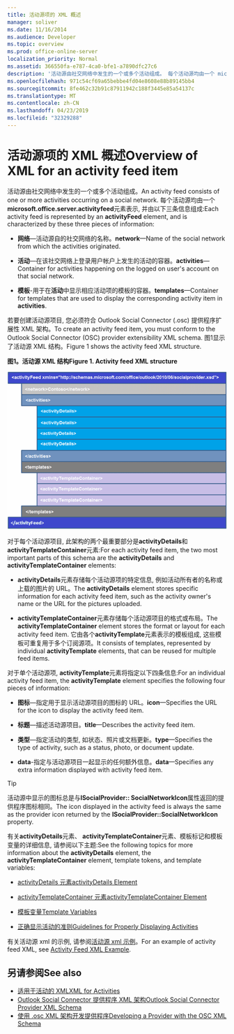 ```yaml
---
title: 活动源项的 XML 概述
manager: soliver
ms.date: 11/16/2014
ms.audience: Developer
ms.topic: overview
ms.prod: office-online-server
localization_priority: Normal
ms.assetid: 366550fa-e787-4ca0-bfe1-a7890dfc27c6
description: '活动源由社交网络中发生的一个或多个活动组成。 每个活动源均由一个 microsoft.office.server.activityfeed 元素表示, 并由以下三条信息组成:'
ms.openlocfilehash: 971c54cf69a65bebbe4fd04e8608e88b89145bb4
ms.sourcegitcommit: 8fe462c32b91c87911942c188f3445e85a54137c
ms.translationtype: MT
ms.contentlocale: zh-CN
ms.lasthandoff: 04/23/2019
ms.locfileid: "32329288"
---
```

# <a name="overview-of-xml-for-an-activity-feed-item"></a><span data-ttu-id="051d5-104">活动源项的 XML 概述</span><span class="sxs-lookup"><span data-stu-id="051d5-104">Overview of XML for an activity feed item</span></span>

<span data-ttu-id="051d5-105">活动源由社交网络中发生的一个或多个活动组成。</span><span class="sxs-lookup"><span data-stu-id="051d5-105">An activity feed consists of one or more activities occurring on a social network.</span></span> <span data-ttu-id="051d5-106">每个活动源均由一个**microsoft.office.server.activityfeed**元素表示, 并由以下三条信息组成:</span><span class="sxs-lookup"><span data-stu-id="051d5-106">Each activity feed is represented by an **activityFeed** element, and is characterized by these three pieces of information:</span></span> 
  
- <span data-ttu-id="051d5-107">**网络**—活动源自的社交网络的名称。</span><span class="sxs-lookup"><span data-stu-id="051d5-107">**network**—Name of the social network from which the activities originated.</span></span>
    
- <span data-ttu-id="051d5-108">**活动**—在该社交网络上登录用户帐户上发生的活动的容器。</span><span class="sxs-lookup"><span data-stu-id="051d5-108">**activities**—Container for activities happening on the logged on user's account on that social network.</span></span>
    
- <span data-ttu-id="051d5-109">**模板**-用于在**活动**中显示相应活动项的模板的容器。</span><span class="sxs-lookup"><span data-stu-id="051d5-109">**templates**—Container for templates that are used to display the corresponding activity item in **activities**.</span></span>
    
<span data-ttu-id="051d5-110">若要创建活动源项目, 您必须符合 Outlook Social Connector (.osc) 提供程序扩展性 XML 架构。</span><span class="sxs-lookup"><span data-stu-id="051d5-110">To create an activity feed item, you must conform to the Outlook Social Connector (OSC) provider extensibility XML schema.</span></span> <span data-ttu-id="051d5-111">图1显示了活动源 XML 结构。</span><span class="sxs-lookup"><span data-stu-id="051d5-111">Figure 1 shows the activity feed XML structure.</span></span>
  
<span data-ttu-id="051d5-112">**图1。活动源 XML 结构**</span><span class="sxs-lookup"><span data-stu-id="051d5-112">**Figure 1. Activity feed XML structure**</span></span>

![活动 XML 结构](media/odc_ol14_ta_OSC_Fig06.gif)
  
<span data-ttu-id="051d5-114">对于每个活动源项目, 此架构的两个最重要部分是**activityDetails**和**activityTemplateContainer**元素:</span><span class="sxs-lookup"><span data-stu-id="051d5-114">For each activity feed item, the two most important parts of this schema are the **activityDetails** and **activityTemplateContainer** elements:</span></span> 
  
- <span data-ttu-id="051d5-115">**activityDetails**元素存储每个活动源项的特定信息, 例如活动所有者的名称或上载的图片的 URL。</span><span class="sxs-lookup"><span data-stu-id="051d5-115">The **activityDetails** element stores specific information for each activity feed item, such as the activity owner's name or the URL for the pictures uploaded.</span></span> 
    
- <span data-ttu-id="051d5-116">**activityTemplateContainer**元素存储每个活动源项目的格式或布局。</span><span class="sxs-lookup"><span data-stu-id="051d5-116">The **activityTemplateContainer** element stores the format or layout for each activity feed item.</span></span> <span data-ttu-id="051d5-117">它由各个**activityTemplate**元素表示的模板组成, 这些模板可重复用于多个订阅源项。</span><span class="sxs-lookup"><span data-stu-id="051d5-117">It consists of templates, represented by individual **activityTemplate** elements, that can be reused for multiple feed items.</span></span> 
    
<span data-ttu-id="051d5-118">对于单个活动源项, **activityTemplate**元素将指定以下四条信息:</span><span class="sxs-lookup"><span data-stu-id="051d5-118">For an individual activity feed item, the **activityTemplate** element specifies the following four pieces of information:</span></span> 
  
- <span data-ttu-id="051d5-119">**图标**—指定用于显示活动源项目的图标的 URL。</span><span class="sxs-lookup"><span data-stu-id="051d5-119">**icon**—Specifies the URL for the icon to display the activity feed item.</span></span>
    
- <span data-ttu-id="051d5-120">**标题**—描述活动源项目。</span><span class="sxs-lookup"><span data-stu-id="051d5-120">**title**—Describes the activity feed item.</span></span>
    
- <span data-ttu-id="051d5-121">**类型**—指定活动的类型, 如状态、照片或文档更新。</span><span class="sxs-lookup"><span data-stu-id="051d5-121">**type**—Specifies the type of activity, such as a status, photo, or document update.</span></span>
    
- <span data-ttu-id="051d5-122">**data**-指定与活动源项目一起显示的任何额外信息。</span><span class="sxs-lookup"><span data-stu-id="051d5-122">**data**—Specifies any extra information displayed with activity feed item.</span></span>
    
> [!TIP]
> <span data-ttu-id="051d5-123">活动源中显示的图标总是与**ISocialProvider:: SocialNetworkIcon**属性返回的提供程序图标相同。</span><span class="sxs-lookup"><span data-stu-id="051d5-123">The icon displayed in the activity feed is always the same as the provider icon returned by the **ISocialProvider::SocialNetworkIcon** property.</span></span> 
  
<span data-ttu-id="051d5-124">有关**activityDetails**元素、 **activityTemplateContainer**元素、模板标记和模板变量的详细信息, 请参阅以下主题:</span><span class="sxs-lookup"><span data-stu-id="051d5-124">See the following topics for more information about the **activityDetails** element, the **activityTemplateContainer** element, template tokens, and template variables:</span></span> 
  
- [<span data-ttu-id="051d5-125">activityDetails 元素</span><span class="sxs-lookup"><span data-stu-id="051d5-125">activityDetails Element</span></span>](activitydetails-element.md)
    
- [<span data-ttu-id="051d5-126">activityTemplateContainer 元素</span><span class="sxs-lookup"><span data-stu-id="051d5-126">activityTemplateContainer Element</span></span>](activitytemplatecontainer-element.md)
    
- [<span data-ttu-id="051d5-127">模板变量</span><span class="sxs-lookup"><span data-stu-id="051d5-127">Template Variables</span></span>](template-variables.md)
    
- [<span data-ttu-id="051d5-128">正确显示活动的准则</span><span class="sxs-lookup"><span data-stu-id="051d5-128">Guidelines for Properly Displaying Activities</span></span>](guidelines-for-properly-displaying-activities.md)
    
<span data-ttu-id="051d5-129">有关活动源 xml 的示例, 请参阅[活动源 xml 示例](activity-feed-xml-example.md)。</span><span class="sxs-lookup"><span data-stu-id="051d5-129">For an example of activity feed XML, see [Activity Feed XML Example](activity-feed-xml-example.md).</span></span>
  
## <a name="see-also"></a><span data-ttu-id="051d5-130">另请参阅</span><span class="sxs-lookup"><span data-stu-id="051d5-130">See also</span></span>

- [<span data-ttu-id="051d5-131">适用于活动的 XML</span><span class="sxs-lookup"><span data-stu-id="051d5-131">XML for Activities</span></span>](xml-for-activities.md) 
- [<span data-ttu-id="051d5-132">Outlook Social Connector 提供程序 XML 架构</span><span class="sxs-lookup"><span data-stu-id="051d5-132">Outlook Social Connector Provider XML Schema</span></span>](outlook-social-connector-provider-xml-schema.md)
- [<span data-ttu-id="051d5-133">使用 .osc XML 架构开发提供程序</span><span class="sxs-lookup"><span data-stu-id="051d5-133">Developing a Provider with the OSC XML Schema</span></span>](developing-a-provider-with-the-osc-xml-schema.md)

